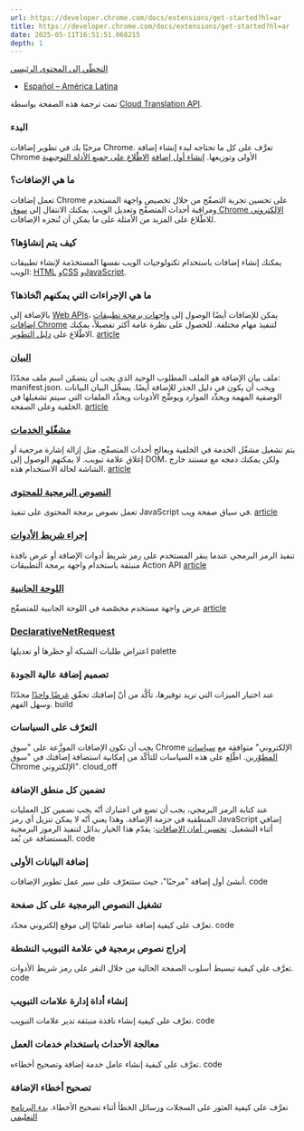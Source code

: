 ```yaml
---
url: https://developer.chrome.com/docs/extensions/get-started?hl=ar
title: https://developer.chrome.com/docs/extensions/get-started?hl=ar
date: 2025-05-11T16:51:51.068215
depth: 1
---
```


[ التخطّي إلى المحتوى الرئيسي ](https://developer.chrome.com/docs/extensions/get-started?hl=ar#main-content)
  * [Español – América Latina](https://developer.chrome.com/docs/extensions/get-started?hl=es-419)




تمت ترجمة هذه الصفحة بواسطة [Cloud Translation API‏](https://cloud.google.com/translate/?hl=ar). 


###  البدء 
مرحبًا بك في تطوير إضافات Chrome. تعرَّف على كل ما تحتاجه لبدء إنشاء إضافة Chrome الأولى وتوزيعها. 
[إنشاء أول إضافة](https://developer.chrome.com/docs/extensions/get-started/tutorial/hello-world?hl=ar) [الاطّلاع على جميع الأدلة التوجيهية](https://developer.chrome.com/docs/extensions/get-started?hl=ar#tutorials)
###  ما هي الإضافات؟ 
تعمل إضافات Chrome على تحسين تجربة التصفّح من خلال تخصيص واجهة المستخدم ومراقبة أحداث المتصفّح وتعديل الويب. يمكنك الانتقال إلى [سوق Chrome الإلكتروني](https://chromewebstore.google.com/?hl=ar) للاطّلاع على المزيد من الأمثلة على ما يمكن أن تُنجزه الإضافات. 
###  كيف يتم إنشاؤها؟ 
يمكنك إنشاء إضافات باستخدام تكنولوجيات الويب نفسها المستخدَمة لإنشاء تطبيقات الويب: [HTML](https://web.dev/learn/html?hl=ar) و[CSS](https://web.dev/learn/css?hl=ar) و[JavaScript](https://developer.mozilla.org/docs/Learn/JavaScript). 
###  ما هي الإجراءات التي يمكنهم اتّخاذها؟ 
بالإضافة إلى [Web APIs](https://developer.mozilla.org/docs/Web/API)، يمكن للإضافات أيضًا الوصول إلى [واجهات برمجة تطبيقات إضافات Chrome](https://developer.chrome.com/docs/extensions/reference?hl=ar) لتنفيذ مهام مختلفة. للحصول على نظرة عامة أكثر تفصيلاً، يمكنك الاطّلاع على [دليل التطوير](https://developer.chrome.com/docs/extensions/develop?hl=ar). 
[ article  ](https://developer.chrome.com/docs/extensions/reference/manifest?hl=ar)
###  [ البيان ](https://developer.chrome.com/docs/extensions/reference/manifest?hl=ar)
ملف بيان الإضافة هو الملف المطلوب الوحيد الذي يجب أن يتضمّن اسم ملف محدّدًا: manifest.json. ويجب أن يكون في دليل الجذر للإضافة أيضًا. يسجِّل البيان البيانات الوصفية المهمة ويحدِّد الموارد ويوضِّح الأذونات ويحدِّد الملفات التي سيتم تشغيلها في الخلفية وعلى الصفحة. 
[ article  ](https://developer.chrome.com/docs/extensions/develop/concepts/service-workers?hl=ar)
###  [ مشغّلو الخدمات ](https://developer.chrome.com/docs/extensions/develop/concepts/service-workers?hl=ar)
يتم تشغيل مشغّل الخدمة في الخلفية ويعالج أحداث المتصفّح، مثل إزالة إشارة مرجعية أو إغلاق علامة تبويب. لا يمكنهم الوصول إلى DOM، ولكن يمكنك دمجه مع مستند خارج الشاشة لحالة الاستخدام هذه. 
[ article  ](https://developer.chrome.com/docs/extensions/develop/concepts/content-scripts?hl=ar)
###  [ النصوص البرمجية للمحتوى ](https://developer.chrome.com/docs/extensions/develop/concepts/content-scripts?hl=ar)
تعمل نصوص برمجة المحتوى على تنفيذ JavaScript في سياق صفحة ويب. 
[ article  ](https://developer.chrome.com/docs/extensions/reference/api/action?hl=ar)
###  [ إجراء شريط الأدوات ](https://developer.chrome.com/docs/extensions/reference/api/action?hl=ar)
تنفيذ الرمز البرمجي عندما ينقر المستخدم على رمز شريط أدوات الإضافة أو عرض نافذة منبثقة باستخدام واجهة برمجة التطبيقات Action API 
[ article  ](https://developer.chrome.com/docs/extensions/reference/api/sidePanel?hl=ar)
###  [ اللوحة الجانبية ](https://developer.chrome.com/docs/extensions/reference/api/sidePanel?hl=ar)
عرض واجهة مستخدم مخصّصة في اللوحة الجانبية للمتصفّح 
[ article  ](https://developer.chrome.com/docs/extensions/reference/api/declarativeNetRequest?hl=ar)
###  [ DeclarativeNetRequest ](https://developer.chrome.com/docs/extensions/reference/api/declarativeNetRequest?hl=ar)
اعتراض طلبات الشبكة أو حظرها أو تعديلها 
palette 
###  تصميم إضافة عالية الجودة 
عند اختيار الميزات التي تريد توفيرها، تأكَّد من أنّ إضافتك تحقّق [غرضًا واحدًا](https://developer.chrome.com/docs/webstore/program-policies/quality-guidelines-faq?hl=ar) محدّدًا وسهل الفهم. 
build 
###  التعرّف على السياسات 
يجب أن تكون الإضافات الموزَّعة على "سوق Chrome الإلكتروني" متوافقة مع [سياسات المطوّرين](https://developer.chrome.com/docs/webstore/program-policies?hl=ar). اطّلِع على هذه السياسات للتأكّد من إمكانية استضافة إضافتك في "سوق Chrome الإلكتروني". 
cloud_off 
###  تضمين كل منطق الإضافة 
عند كتابة الرمز البرمجي، يجب أن تضع في اعتبارك أنّه يجب تضمين كل العمليات المنطقية في حزمة الإضافة. وهذا يعني أنّه لا يمكن تنزيل أي رمز JavaScript إضافي أثناء التشغيل. [تحسين أمان الإضافات](https://developer.chrome.com/docs/extensions/migrating/improve-security?hl=ar): يقدّم هذا الخيار بدائل لتنفيذ الرموز البرمجية المستضافة عن بُعد. 
code 
###  إضافة البيانات الأولى 
أنشئ أول إضافة "مرحبًا"، حيث ستتعرّف على سير عمل تطوير الإضافات. 
code 
###  تشغيل النصوص البرمجية على كل صفحة 
تعرَّف على كيفية إضافة عناصر تلقائيًا إلى موقع إلكتروني محدّد. 
code 
###  إدراج نصوص برمجية في علامة التبويب النشطة 
تعرَّف على كيفية تبسيط أسلوب الصفحة الحالية من خلال النقر على رمز شريط الأدوات. 
code 
###  إنشاء أداة إدارة علامات التبويب 
تعرَّف على كيفية إنشاء نافذة منبثقة تدير علامات التبويب. 
code 
###  معالجة الأحداث باستخدام خدمات العمل 
تعرَّف على كيفية إنشاء عامل خدمة إضافة وتصحيح أخطاءه. 
code 
###  تصحيح أخطاء الإضافة 
تعرَّف على كيفية العثور على السجلات ورسائل الخطأ أثناء تصحيح الأخطاء. 
[بدء البرنامج التعليمي](https://developer.chrome.com/docs/extensions/get-started/tutorial/debug?hl=ar)

